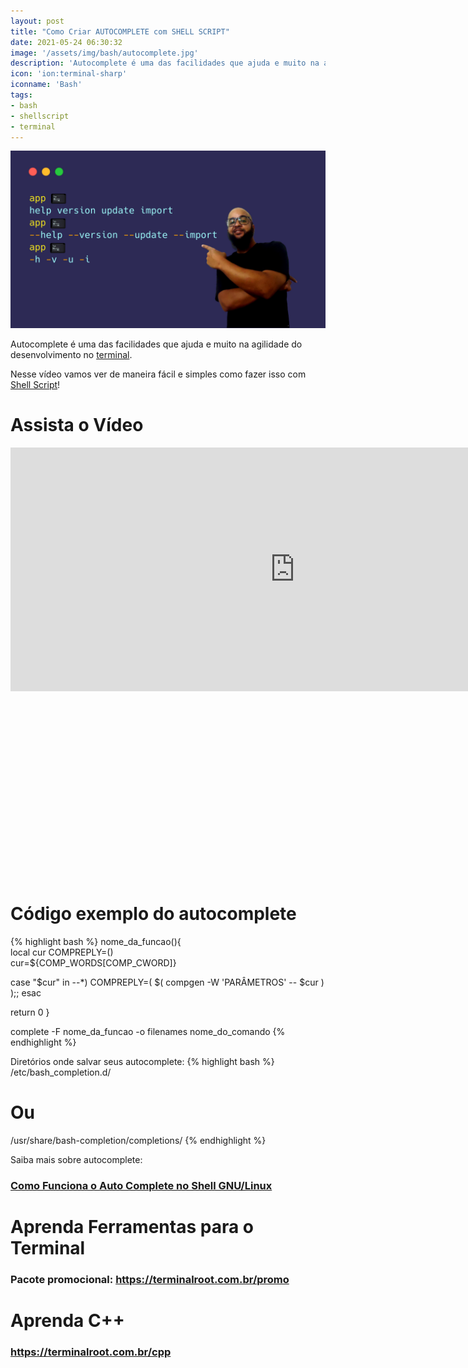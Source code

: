 ```yaml
---
layout: post
title: "Como Criar AUTOCOMPLETE com SHELL SCRIPT"
date: 2021-05-24 06:30:32
image: '/assets/img/bash/autocomplete.jpg'
description: 'Autocomplete é uma das facilidades que ajuda e muito na agilidade do desenvolvimento no terminal.'
icon: 'ion:terminal-sharp'
iconname: 'Bash'
tags:
- bash
- shellscript
- terminal
---
```


![Como Criar AUTOCOMPLETE com SHELL SCRIPT](/assets/img/bash/autocomplete.jpg)

Autocomplete é uma das facilidades que ajuda e muito na agilidade do desenvolvimento no [terminal](http://terminalroot.com.br/tags/#terminal).

Nesse vídeo vamos ver de maneira fácil e simples como fazer isso com [Shell Script](https://terminalroot.com.br/shell)!

# Assista o Vídeo
<iframe width="910" height="390" src="https://www.youtube.com/embed/xkemkB3JO1M" frameborder="0" allow="accelerometer; autoplay; encrypted-media; gyroscope; picture-in-picture" allowfullscreen></iframe>

<!-- QUADRADO -->
<script async src="//pagead2.googlesyndication.com/pagead/js/adsbygoogle.js"></script>
<ins class="adsbygoogle"
style="display:inline-block;width:336px;height:280px"
data-ad-client="ca-pub-2838251107855362"
data-ad-slot="5351066970"></ins>
<script>
(adsbygoogle = window.adsbygoogle || []).push({});
</script>


# Código exemplo do autocomplete
{% highlight bash %}
nome_da_funcao(){                 
  local cur
  COMPREPLY=()   
  cur=${COMP_WORDS[COMP_CWORD]}
  
  case "$cur" in
    --*) COMPREPLY=( $( compgen -W 'PARÂMETROS' -- $cur ) );;
  esac

  return 0
}

complete -F nome_da_funcao -o filenames nome_do_comando
{% endhighlight %}

Diretórios onde salvar seus autocomplete:
{% highlight bash %}
/etc/bash_completion.d/
# Ou
/usr/share/bash-completion/completions/
{% endhighlight %}

Saiba mais sobre autocomplete:
### [Como Funciona o Auto Complete no Shell GNU/Linux](https://terminalroot.com.br/2019/09/como-funciona-o-auto-complete-no-shell-gnulinux.html)

# Aprenda Ferramentas para o Terminal
### Pacote promocional: <https://terminalroot.com.br/promo>

# Aprenda C++
### <https://terminalroot.com.br/cpp>



